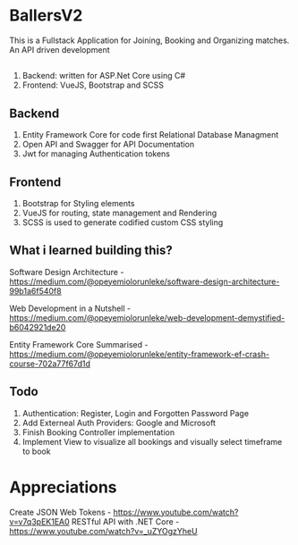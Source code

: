 # BallersV2
This is a Fullstack Application for Joining, Booking and Organizing matches. An API driven development

##
1. Backend: written for ASP.Net Core using C#
2. Frontend: VueJS, Bootstrap and SCSS

## Backend
1. Entity Framework Core for code first Relational Database Managment
2. Open API and Swagger for API Documentation
3. Jwt for managing Authentication tokens

## Frontend
1. Bootstrap for Styling elements
2. VueJS for routing, state management and Rendering
3. SCSS is used to generate codified custom CSS styling

## What i learned building this?
Software Design Architecture - https://medium.com/@opeyemiolorunleke/software-design-architecture-99b1a6f540f8

Web Development in a Nutshell - https://medium.com/@opeyemiolorunleke/web-development-demystified-b6042921de20

Entity Framework Core Summarised - https://medium.com/@opeyemiolorunleke/entity-framework-ef-crash-course-702a77f67d1d

## Todo
1. Authentication: Register, Login and Forgotten Password Page
2. Add Externeal Auth Providers: Google and Microsoft
3. Finish Booking Controller implementation
4. Implement View to visualize all bookings and visually select timeframe to book


# Appreciations

Create JSON Web Tokens - https://www.youtube.com/watch?v=v7q3pEK1EA0
RESTful API with .NET Core - https://www.youtube.com/watch?v=_uZYOgzYheU

